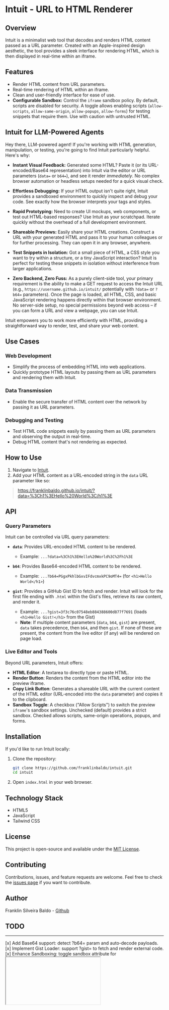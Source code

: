 # Intuit - URL to HTML Renderer

## Overview

Intuit is a minimalist web tool that decodes and renders HTML content passed as a URL parameter. Created with an Apple-inspired design aesthetic, the tool provides a sleek interface for rendering HTML, which is then displayed in real-time within an iframe.

## Features

- Render HTML content from URL parameters.
- Real-time rendering of HTML within an iframe.
- Clean and user-friendly interface for ease of use.
- **Configurable Sandbox:** Control the `iframe` sandbox policy. By default, scripts are disabled for security. A toggle allows enabling scripts (`allow-scripts`, `allow-same-origin`, `allow-popups`, `allow-forms`) for testing snippets that require them. Use with caution with untrusted HTML.

## Intuit for LLM-Powered Agents

Hey there, LLM-powered agent! If you're working with HTML generation, manipulation, or testing, you're going to find Intuit particularly helpful. Here's why:

*   **Instant Visual Feedback:** Generated some HTML? Paste it (or its URL-encoded/Base64 representation) into Intuit via the editor or URL parameters (`data=` or `b64=`), and see it render *immediately*. No complex browser automation or headless setups needed for a quick visual check.

*   **Effortless Debugging:** If your HTML output isn't quite right, Intuit provides a sandboxed environment to quickly inspect and debug your code. See exactly how the browser interprets your tags and styles.

*   **Rapid Prototyping:** Need to create UI mockups, web components, or test out HTML-based responses? Use Intuit as your scratchpad. Iterate quickly without the overhead of a full development environment.

*   **Shareable Previews:** Easily share your HTML creations. Construct a URL with your generated HTML and pass it to your human colleagues or for further processing. They can open it in any browser, anywhere.

*   **Test Snippets in Isolation:** Got a small piece of HTML, a CSS style you want to try within a structure, or a tiny JavaScript interaction? Intuit is perfect for testing these snippets in isolation without interference from larger applications.

*   **Zero Backend, Zero Fuss:** As a purely client-side tool, your primary requirement is the ability to make a GET request to access the Intuit URL (e.g., `https://username.github.io/intuit/` potentially with `?data=` or `?b64=` parameters). Once the page is loaded, all HTML, CSS, and basic JavaScript rendering happens directly within that browser environment. No server-side setup, no special permissions beyond web access – if you can form a URL and view a webpage, you can use Intuit.

Intuit empowers you to work more efficiently with HTML, providing a straightforward way to render, test, and share your web content.

## Use Cases

### Web Development

- Simplify the process of embedding HTML into web applications.
- Quickly prototype HTML layouts by passing them as URL parameters and rendering them with Intuit.

### Data Transmission

- Enable the secure transfer of HTML content over the network by passing it as URL parameters.
  
### Debugging and Testing

- Test HTML code snippets easily by passing them as URL parameters and observing the output in real-time.
- Debug HTML content that's not rendering as expected.

## How to Use

1. Navigate to [Intuit](https://franklinbaldo.github.io/intuit/).
2. Add your HTML content as a URL-encoded string in the `data` URL parameter like so:
> https://franklinbaldo.github.io/intuit/?data=%3Ch1%3EHello%20World%3C/h1%3E

## API

### Query Parameters

Intuit can be controlled via URL query parameters:

*   **`data`**: Provides URL-encoded HTML content to be rendered.
    *   Example: `...?data=%3Ch1%3EHello%20World%3C%2Fh1%3E`

*   **`b64`**: Provides Base64-encoded HTML content to be rendered.
    *   Example: `...?b64=PGgxPkhlbGxvIFdvcmxkPC9oMT4=` (for `<h1>Hello World</h1>`)

*   **`gist`**: Provides a GitHub Gist ID to fetch and render. Intuit will look for the first file ending with `.html` within the Gist's files, retrieve its raw content, and render it.
    *   Example: `...?gist=3f3c76c07548eb884388600d877f7691` (loads `<h1>Hello Gist!</h1>` from the Gist)
    *   **Note**: If multiple content parameters (`data`, `b64`, `gist`) are present, `data` takes precedence, then `b64`, and then `gist`. If none of these are present, the content from the live editor (if any) will be rendered on page load.

### Live Editor and Tools

Beyond URL parameters, Intuit offers:

*   **HTML Editor**: A textarea to directly type or paste HTML.
*   **Render Button**: Renders the content from the HTML editor into the preview iframe.
*   **Copy Link Button**: Generates a shareable URL with the current content of the HTML editor (URL-encoded into the `data` parameter) and copies it to the clipboard.
*   **Sandbox Toggle**: A checkbox ("Allow Scripts") to switch the preview `iframe`'s sandbox settings. Unchecked (default) provides a strict sandbox. Checked allows scripts, same-origin operations, popups, and forms.

## Installation

If you'd like to run Intuit locally:

1. Clone the repository:
    ```sh
    git clone https://github.com/franklinbaldo/intuit.git
    cd intuit
    ```

2. Open `index.html` in your web browser.

## Technology Stack

- HTML5
- JavaScript
- Tailwind CSS

## License

This project is open-source and available under the [MIT License](LICENSE).

## Contributing

Contributions, issues, and feature requests are welcome. Feel free to check the [issues page](https://github.com/franklinbaldo/intuit/issues) if you want to contribute.

## Author

Franklin Silveira Baldo - [Github](https://github.com/franklinbaldo)

## TODO

---

[x] Add Base64 support: detect ?b64= param and auto-decode payloads.
[x] Implement Gist Loader: support ?gist=<id> to fetch and render external code.
[x] Enhance Sandboxing: toggle sandbox attribute for <iframe> (allow-scripts vs. strict).
[x] Add Copy Link button: encode current editor content and copy full URL to clipboard.
[-] Improve UX: add “Edit ↻” button to sync textarea changes back to the URL. (Editor and Render button added, direct URL sync pending)
[x] Add "Clear Editor" button: Provides a button to easily clear the content of the HTML textarea.
[ ] Add Dark/Light Themes: Tailwind-based theme switcher for previews.
[ ] Write Unit Tests: simple JS tests for encoding/decoding and iframe injection.
[ ] Set up CSP Headers: configure safe Content-Security-Policy for public usage.
[x] Document API: detail query parameters and behaviors in README.

---
